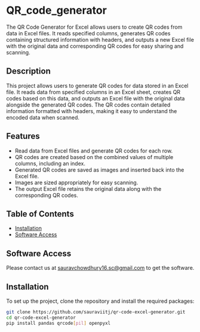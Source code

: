 # QR_code_generator
The QR Code Generator for Excel allows users to create QR codes from data in Excel files. It reads specified columns, generates QR codes containing structured information with headers, and outputs a new Excel file with the original data and corresponding QR codes for easy sharing and scanning.

## Description
This project allows users to generate QR codes for data stored in an Excel file. It reads data from specified columns in an Excel sheet, creates QR codes based on this data, and outputs an Excel file with the original data alongside the generated QR codes. The QR codes contain detailed information formatted with headers, making it easy to understand the encoded data when scanned.

## Features
- Read data from Excel files and generate QR codes for each row.
- QR codes are created based on the combined values of multiple columns, including an index.
- Generated QR codes are saved as images and inserted back into the Excel file.
- Images are sized appropriately for easy scanning.
- The output Excel file retains the original data along with the corresponding QR codes.

## Table of Contents
- [Installation](#installation)
- [Software Access](#Software_Access)
<!-- - [Google Colab](#GoogleColab) -->
<!-- ## GoogleColab -->
<!--You can  run this project in Google Colab: [Open Colab Notebook](https://colab.research.google.com/drive/17OKGI_LG0o1EnVKE6JLQZ9IPhIfxpAPt?usp=sharing) -->
## Software Access
Please contact us at sauravchowdhury16.sc@gmail.com to get the software.
## Installation
To set up the project, clone the repository and install the required packages:

```bash
git clone https://github.com/sauraviitj/qr-code-excel-generator.git
cd qr-code-excel-generator
pip install pandas qrcode[pil] openpyxl


